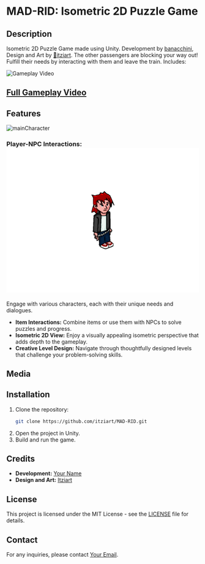 # MAD-RID: Isometric 2D Puzzle Game

## Description
Isometric 2D Puzzle Game made using Unity. Development by [banacchini](github.com/banacchini), Design and Art by [🎨itziart](https://www.artstation.com/itziart). The other passengers are blocking your way out! Fulfill their needs by interacting with them and leave the train. Includes:

![Gameplay Video](./Media/gameplay.gif)

## [Full Gameplay Video](https://youtu.be/lC5BluAmAKI)

## Features
![mainCharacter](./Media/girlwalk.gif)


### Player-NPC Interactions: ![Drunk Punk](./Media/drunkguy.png)
Engage with various characters, each with their unique needs and dialogues.
- **Item Interactions:** Combine items or use them with NPCs to solve puzzles and progress.
- **Isometric 2D View:** Enjoy a visually appealing isometric perspective that adds depth to the gameplay.
- **Creative Level Design:** Navigate through thoughtfully designed levels that challenge your problem-solving skills.

## Media

## Installation
1. Clone the repository:
    ```bash
    git clone https://github.com/itziart/MAD-RID.git
    ```
2. Open the project in Unity.
3. Build and run the game.

## Credits
- **Development:** [Your Name](https://github.com/banacchini)
- **Design and Art:** [Itziart](https://github.com/itziart)

## License
This project is licensed under the MIT License - see the [LICENSE](LICENSE) file for details.

## Contact
For any inquiries, please contact [Your Email](mailto:your.email@example.com).
